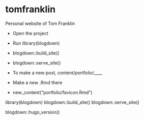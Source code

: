 # tomfranklin
Personal website of Tom Franklin

- Open the project 
- Run library(blogdown) 
- blogdown::build_site()
- blogdown::serve_site()


- To make a new post, content/portfolio/____
- Make a new .Rmd there 

- new_content("portfolio/favicon.Rmd")

library(blogdown)
blogdown::build_site()
blogdown::serve_site()

blogdown::hugo_version()